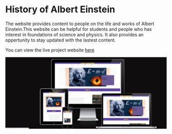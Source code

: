 # History of Albert Einstein

The website provides content to people on the life and works of Albert Einstein.This website can be helpful for students and people who has interest in foundations of science and physics. It also provides an oppertunity to stay updated with the lastest content.

You can view the live project website [here](https://zahid295.github.io/History-of-Albert-Einstein/)

<img src="assets/readme_photos/Readme_front.png" alt="Website screenshots on different devices" >
